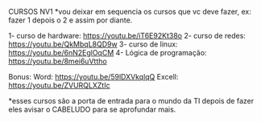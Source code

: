 CURSOS NV1
*vou deixar em sequencia os cursos que vc deve fazer, ex: fazer 1 depois o 2 e assim por diante.

1- curso de hardware: https://youtu.be/iT6E92Kt38o
2- curso de redes: https://youtu.be/QkMbqL8QD9w
3- curso de linux: https://youtu.be/6nN2EglOqCM
4- Lógica de programação: https://youtu.be/8mei6uVttho

Bonus: Word: https://youtu.be/59lDXVkqlqQ 
       Excell: https://youtu.be/ZVURQLXZtIc

*esses cursos são a porta de entrada para o mundo da TI depois de fazer eles avisar o CABELUDO para se aprofundar mais.
